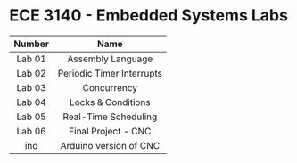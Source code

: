 # ECE 3140 - Embedded Systems Labs

| Number |            Name           |
|:------:|:-------------------------:|
| Lab 01 |     Assembly Language     |
| Lab 02 | Periodic Timer Interrupts |
| Lab 03 |        Concurrency        |
| Lab 04 |    Locks & Conditions     |
| Lab 05 |    Real-Time Scheduling   |
| Lab 06 |    Final Project - CNC    |
|   ino  |   Arduino version of CNC  |



